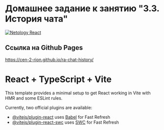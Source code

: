 # Домашнее задание к занятию "3.3. История чата"
[![Netology React](https://github.com/Cen-2-rion/ra-chat-history/actions/workflows/web.yml/badge.svg?branch=main)](https://github.com/Cen-2-rion/ra-chat-history/actions/workflows/web.yml)
## Ссылка на Github Pages
https://cen-2-rion.github.io/ra-chat-history/
# React + TypeScript + Vite

This template provides a minimal setup to get React working in Vite with HMR and some ESLint rules.

Currently, two official plugins are available:

- [@vitejs/plugin-react](https://github.com/vitejs/vite-plugin-react/blob/main/packages/plugin-react/README.md) uses [Babel](https://babeljs.io/) for Fast Refresh
- [@vitejs/plugin-react-swc](https://github.com/vitejs/vite-plugin-react-swc) uses [SWC](https://swc.rs/) for Fast Refresh
